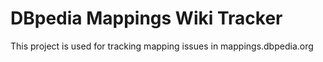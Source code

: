 # DBpedia Mappings Wiki Tracker
This project is used for tracking mapping issues in mappings.dbpedia.org
